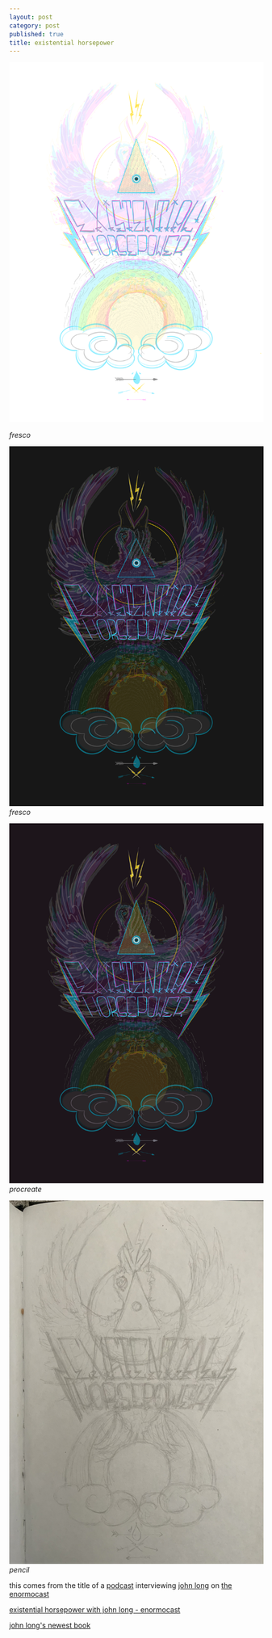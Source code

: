 ```yaml
---
layout: post
category: post
published: true
title: existential horsepower
---
```

![existential horsepower light](/media/ehp/existential-horsepower-light.png)
<!--more-->   
<span class='date fr'>*fresco*</span>
  
  
![existential horsepower dark](/media/ehp/existential-horsepower-dark.png)  
<span class='date fr'>*fresco*</span>
  
![existential horsepower gif](/media/ehp/existential-horsepower.gif)  
 <span class='date fr'>*procreate*</span>
   
![existential horsepower sketch](/media/ehp/existential-horsepower-sketch.jpeg)  
<span class='date fr'>*pencil*</span>
  
  
this comes from the title of a [podcast][1] interviewing [john long][2] on [the enormocast][3]  
  
[existential horsepower with john long - enormocast][1]  
  
[john long's newest book][4]  
  
  
  
[1]:https://enormocast.com/2021/07/enormocast-223-john-long-existential-horsepower/
[2]:https://en.wikipedia.org/wiki/John_Long_(climber)
[3]:https://enormocast.com
[4]:https://www.diangelopublications.com/books/icarus-syndrome?rq=icarus
